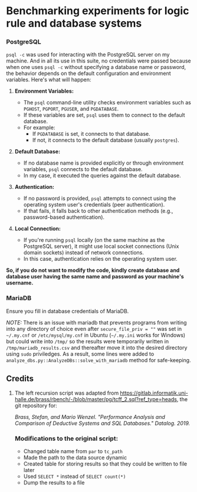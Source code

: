 # Benchmarking experiments for logic rule and database systems

### PostgreSQL
`psql -c` was used for interacting with the PostgreSQL server on my machine. And in all its use in this suite, no credentials were passed because when one uses `psql -c` without specifying a database name or password, the behavior depends on the default configuration and environment variables. Here's what will happen:

1. **Environment Variables:**
   - The `psql` command-line utility checks environment variables such as `PGHOST`, `PGPORT`, `PGUSER`, and `PGDATABASE`.
   - If these variables are set, `psql` uses them to connect to the default database.
   - For example:
     - If `PGDATABASE` is set, it connects to that database.
     - If not, it connects to the default database (usually `postgres`).

2. **Default Database:**
   - If no database name is provided explicitly or through environment variables, `psql` connects to the default database.
   - In my case, it executed the queries against the default database.

3. **Authentication:**
   - If no password is provided, `psql` attempts to connect using the operating system user's credentials (peer authentication).
   - If that fails, it falls back to other authentication methods (e.g., password-based authentication).

4. **Local Connection:**
   - If you're running `psql` locally (on the same machine as the PostgreSQL server), it might use local socket connections (Unix domain sockets) instead of network connections.
   - In this case, authentication relies on the operating system user.

**So, if you do not want to modify the code, kindly create database and database user having the same name and password as your machine's username.**


### MariaDB

Ensure you fill in database credentials of MariaDB.

*NOTE:* There is an issue with mariadb that prevents programs from writing into any directory of choice even after `secure_file_priv = ""` was set in `~/.my.cnf` or `/etc/mysql/my.cnf` in Ubuntu (`~/.my.ini` works for Windows) but could write into `/tmp/` so the results were temporarily written in `/tmp/mariadb_results.csv` and thereafter move it into the desired directory using `sudo` priviledges. As a result, some lines were added to `analyze_dbs.py::AnalyzeDBs::solve_with_mariadb` method for safe-keeping.

## Credits

1. The left recursion script was adapted from https://gitlab.informatik.uni-halle.de/brass/rbench/-/blob/master/pg/tcff_2.sql?ref_type=heads, the git repository for:

    *Brass, Stefan, and Mario Wenzel. "Performance Analysis and Comparison of Deductive Systems and SQL Databases." Datalog. 2019.*

    ### Modifications to the original script:
    - Changed table name from `par` to `tc_path`
    - Made the path to the data source dynamic
    - Created table for storing results so that they could be written to file later
    - Used `SELECT *` instead of `SELECT count(*)`
    - Dump the results to a file